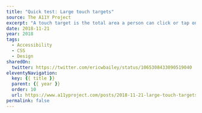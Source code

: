 ```yaml
---
title: "Quick test: Large touch targets"
source: The A11Y Project
excerpt: "A touch target is the total area a person can click or tap on to activate an interactive element such as a link, input, or button"
date: 2018-11-21
year: 2018
tags:
  - Accessibility
  - CSS
  - Design
sharedOn:
  twitter: https://twitter.com/ericwbailey/status/1065308433090519040
eleventyNavigation:
  key: {{ title }}
  parent: {{ year }}
  order: 10
  url: https://www.a11yproject.com/posts/2018-11-21-large-touch-targets/
permalink: false
---
```


